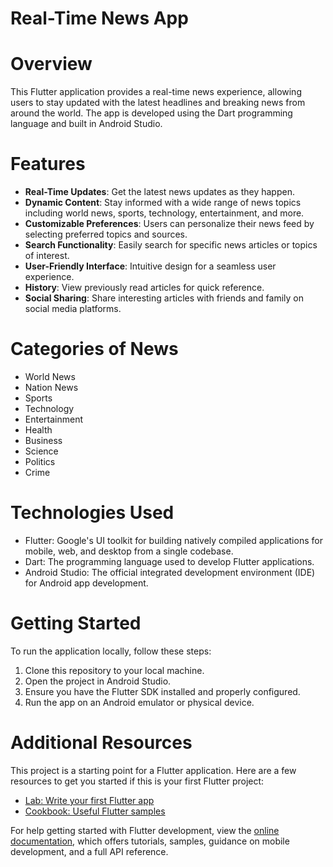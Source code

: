 # Real-Time News App

# Overview
This Flutter application provides a real-time news experience, allowing users to stay updated with the latest headlines and breaking news from around the world. The app is developed using the Dart programming language and built in Android Studio.

# Features
- **Real-Time Updates**: Get the latest news updates as they happen.
- **Dynamic Content**: Stay informed with a wide range of news topics including world news, sports, technology, entertainment, and more.
- **Customizable Preferences**: Users can personalize their news feed by selecting preferred topics and sources.
- **Search Functionality**: Easily search for specific news articles or topics of interest.
- **User-Friendly Interface**: Intuitive design for a seamless user experience.
- **History**: View previously read articles for quick reference.
- **Social Sharing**: Share interesting articles with friends and family on social media platforms.

# Categories of News
- World News
- Nation News
- Sports
- Technology
- Entertainment
- Health
- Business
- Science
- Politics
- Crime

# Technologies Used
- Flutter: Google's UI toolkit for building natively compiled applications for mobile, web, and desktop from a single codebase.
- Dart: The programming language used to develop Flutter applications.
- Android Studio: The official integrated development environment (IDE) for Android app development.

# Getting Started
To run the application locally, follow these steps:
1. Clone this repository to your local machine.
2. Open the project in Android Studio.
3. Ensure you have the Flutter SDK installed and properly configured.
4. Run the app on an Android emulator or physical device.

# Additional Resources

This project is a starting point for a Flutter application. Here are a few resources to get you started if this is your first Flutter project:

- [Lab: Write your first Flutter app](https://docs.flutter.dev/get-started/codelab)
- [Cookbook: Useful Flutter samples](https://docs.flutter.dev/cookbook)

For help getting started with Flutter development, view the [online documentation](https://docs.flutter.dev/), which offers tutorials, samples, guidance on mobile development, and a full API reference.
